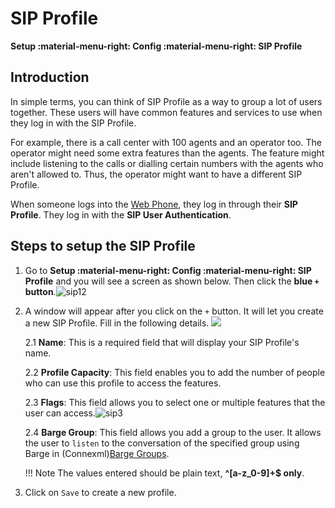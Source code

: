 # SIP Profile

**Setup :material-menu-right: Config :material-menu-right: SIP Profile**

## Introduction

In simple terms, you can think of SIP Profile as a way to group a lot of users together. These users will have common features and services to use when they log in with the SIP Profile.

For example, there is a call center with 100 agents and an operator too. The operator might need some extra features than the agents. The feature might include listening to the calls or dialling certain numbers with the agents who aren't allowed to. Thus, the operator might want to have a different SIP Profile.

When someone logs into the [Web Phone](https://docs.connexcs.com/webphone/), they log in through their **SIP Profile**. They log in with the **SIP User Authentication**.

## Steps to setup the SIP Profile

1. Go to **Setup :material-menu-right: Config :material-menu-right: SIP Profile** and you will see a screen as shown below. Then click the **blue `+` button**.![sip12](/setup/img/sip12.jpg)

2. A window will appear after you click on the `+` button. It will let you create a new SIP Profile. Fill in the following details. <img src="/setup/img/barge1.jpg">

    2.1 **Name**: This is a required field that will display your SIP Profile's name.

    2.2 **Profile Capacity**: This field enables you to add the number of people who can use this profile to access the features.

    2.3 **Flags**: This field allows you to select one or multiple features that the user can access.![sip3](/setup/img/sip3.jpg)

     2.4 **Barge Group**: This field allows you add a group to the user. It allows the user to `listen` to the conversation of the specified group using Barge in (Connexml)[Barge Groups](https://docs.connexcs.com/class5/connexml/#dial).

     !!! Note
         The values entered should be plain text, **^[a-z_0-9]+$ only**.

3. Click on `Save` to create a new profile.
